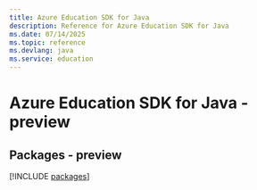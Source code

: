 ```yaml
---
title: Azure Education SDK for Java
description: Reference for Azure Education SDK for Java
ms.date: 07/14/2025
ms.topic: reference
ms.devlang: java
ms.service: education
---
```

# Azure Education SDK for Java - preview
## Packages - preview
[!INCLUDE [packages](education-index.md)]